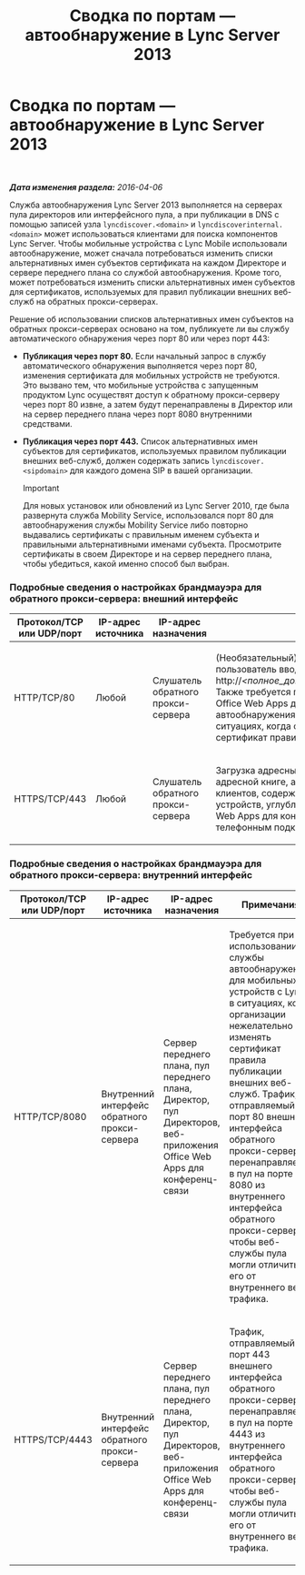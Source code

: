 ﻿---
title: Сводка по портам — автообнаружение в Lync Server 2013
TOCTitle: Сводка по портам — автообнаружение в Lync Server 2013
ms:assetid: 8bd16363-5e18-4e4b-be99-b3e6457b4c99
ms:mtpsurl: https://technet.microsoft.com/ru-ru/library/JJ945642(v=OCS.15)
ms:contentKeyID: 52058277
ms.date: 05/19/2016
mtps_version: v=OCS.15
ms.translationtype: HT
---

# Сводка по портам — автообнаружение в Lync Server 2013

 

_**Дата изменения раздела:** 2016-04-06_

Служба автообнаружения Lync Server 2013 выполняется на серверах пула директоров или интерфейсного пула, а при публикации в DNS с помощью записей узла `lyncdiscover.<domain>` и `lyncdiscoverinternal.<domain>` может использоваться клиентами для поиска компонентов Lync Server. Чтобы мобильные устройства с Lync Mobile использовали автообнаружение, может сначала потребоваться изменить списки альтернативных имен субъектов сертификата на каждом Директоре и сервере переднего плана со службой автообнаружения. Кроме того, может потребоваться изменить списки альтернативных имен субъектов для сертификатов, используемых для правил публикации внешних веб-служб на обратных прокси-серверах.

Решение об использовании списков альтернативных имен субъектов на обратных прокси-серверах основано на том, публикуете ли вы службу автоматического обнаружения через порт 80 или через порт 443:

  - **Публикация через порт 80.** Если начальный запрос в службу автоматического обнаружения выполняется через порт 80, изменения сертификата для мобильных устройств не требуются. Это вызвано тем, что мобильные устройства с запущенным продуктом Lync осуществят доступ к обратному прокси-серверу через порт 80 извне, а затем будут перенаправлены в Директор или на сервер переднего плана через порт 8080 внутренними средствами.

  - **Публикация через порт 443.** Список альтернативных имен субъектов для сертификатов, используемых правилом публикации внешних веб-служб, должен содержать запись `lyncdiscover.<sipdomain>` для каждого домена SIP в вашей организации.
    
    > [!IMPORTANT]
    > Для новых установок или обновлений из Lync Server 2010, где была развернута служба Mobility Service, использовался порт 80 для автообнаружения службы Mobility Service либо повторно выдавались сертификаты с правильным именем субъекта и правильными альтернативными именами субъекта. Просмотрите сертификаты в своем Директоре и на сервер переднего плана, чтобы убедиться, какой именно способ был выбран.


### Подробные сведения о настройках брандмауэра для обратного прокси-сервера: внешний интерфейс

<table>
<colgroup>
<col style="width: 25%" />
<col style="width: 25%" />
<col style="width: 25%" />
<col style="width: 25%" />
</colgroup>
<thead>
<tr class="header">
<th>Протокол/TCP или UDP/порт</th>
<th>IP-адрес источника</th>
<th>IP-адрес назначения</th>
<th>Примечания</th>
</tr>
</thead>
<tbody>
<tr class="odd">
<td><p>HTTP/TCP/80</p></td>
<td><p>Любой</p></td>
<td><p>Слушатель обратного прокси-сервера</p></td>
<td><p>(Необязательный) Перенаправление на HTTPS, если пользователь вводит адрес http://<em>&lt;полное_доменное_имя_опубликованного_сайта&gt;</em>. Также требуется при использовании веб-приложения Office Web Apps для конференц-связи и службы автообнаружения для мобильных устройств с Lync в ситуациях, когда организации нежелательно изменять сертификат правила публикации внешних веб-служб.</p></td>
</tr>
<tr class="even">
<td><p>HTTPS/TCP/443</p></td>
<td><p>Любой</p></td>
<td><p>Слушатель обратного прокси-сервера</p></td>
<td><p>Загрузка адресных книг, служба веб-запросов к адресной книге, автообнаружение, обновление клиентов, содержимое собраний, обновление устройств, углубление в группы, веб-приложения Office Web Apps для конференц-связи, конференц-связь с телефонным подключением и собрания.</p></td>
</tr>
</tbody>
</table>


### Подробные сведения о настройках брандмауэра для обратного прокси-сервера: внутренний интерфейс

<table>
<colgroup>
<col style="width: 25%" />
<col style="width: 25%" />
<col style="width: 25%" />
<col style="width: 25%" />
</colgroup>
<thead>
<tr class="header">
<th>Протокол/TCP или UDP/порт</th>
<th>IP-адрес источника</th>
<th>IP-адрес назначения</th>
<th>Примечания</th>
</tr>
</thead>
<tbody>
<tr class="odd">
<td><p>HTTP/TCP/8080</p></td>
<td><p>Внутренний интерфейс обратного прокси-сервера</p></td>
<td><p>Сервер переднего плана, пул переднего плана, Директор, пул Директоров, веб-приложения Office Web Apps для конференц-связи</p></td>
<td><p>Требуется при использовании службы автообнаружения для мобильных устройств с Lync в ситуациях, когда организации нежелательно изменять сертификат правила публикации внешних веб-служб. Трафик, отправляемый на порт 80 внешнего интерфейса обратного прокси-сервера, перенаправляется в пул на порте 8080 из внутреннего интерфейса обратного прокси-сервера, чтобы веб-службы пула могли отличить его от внутреннего веб-трафика.</p></td>
</tr>
<tr class="even">
<td><p>HTTPS/TCP/4443</p></td>
<td><p>Внутренний интерфейс обратного прокси-сервера</p></td>
<td><p>Сервер переднего плана, пул переднего плана, Директор, пул Директоров, веб-приложения Office Web Apps для конференц-связи</p></td>
<td><p>Трафик, отправляемый на порт 443 внешнего интерфейса обратного прокси-сервера, перенаправляется в пул на порте 4443 из внутреннего интерфейса обратного прокси-сервера, чтобы веб-службы пула могли отличить его от внутреннего веб-трафика.</p></td>
</tr>
</tbody>
</table>

